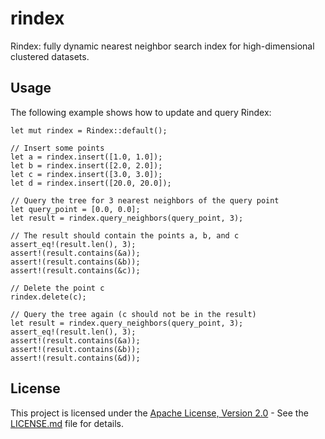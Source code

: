 # rindex
Rindex: fully dynamic nearest neighbor search index for high-dimensional clustered datasets.

## Usage

The following example shows how to update and query Rindex:
```
let mut rindex = Rindex::default();

// Insert some points
let a = rindex.insert([1.0, 1.0]);
let b = rindex.insert([2.0, 2.0]);
let c = rindex.insert([3.0, 3.0]);
let d = rindex.insert([20.0, 20.0]);

// Query the tree for 3 nearest neighbors of the query point
let query_point = [0.0, 0.0];
let result = rindex.query_neighbors(query_point, 3);

// The result should contain the points a, b, and c
assert_eq!(result.len(), 3);
assert!(result.contains(&a));
assert!(result.contains(&b));
assert!(result.contains(&c));

// Delete the point c
rindex.delete(c);

// Query the tree again (c should not be in the result)
let result = rindex.query_neighbors(query_point, 3);
assert_eq!(result.len(), 3);
assert!(result.contains(&a));
assert!(result.contains(&b));
assert!(result.contains(&d));
```

## License
This project is licensed under the [Apache License, Version 2.0](LICENSE.md) - See the [LICENSE.md](https://github.com/azizkayumov/rindex/blob/main/LICENSE) file for details.